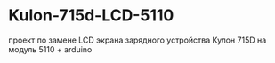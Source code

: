 # Kulon-715d-LCD-5110
проект по замене LCD экрана зарядного устройства Кулон 715D на модуль 5110 + arduino

